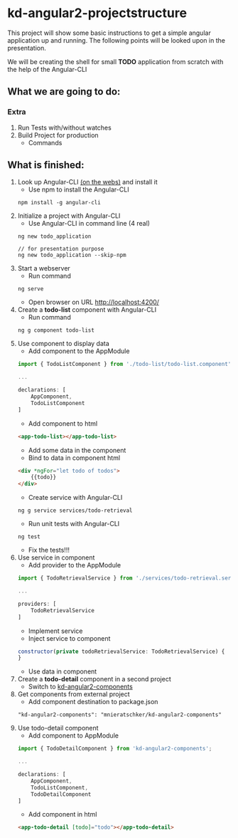 # kd-angular2-projectstructure

This project will show some basic instructions to get a simple angular application up and running.
The following points will be looked upon in the presentation.

We will be creating the shell for small **TODO** application from scratch with the help of the Angular-CLI 

## What we are going to do:

### Extra

1. Run Tests with/without watches
0. Build Project for production 
    * Commands

## What is finished:

1. Look up Angular-CLI [(on the webs)](https://github.com/angular/angular-cli) and install it
    * Use npm to install the Angular-CLI 
    ```
    npm install -g angular-cli
    ```
1. Initialize a project with Angular-CLI
    * Use Angular-CLI in command line (4 real)
    ```
    ng new todo_application 

    // for presentation purpose 
    ng new todo_application --skip-npm
    ``` 
1. Start a webserver
    * Run command
    ```
    ng serve
    ```
    * Open browser on URL
    [http://localhost:4200/](http://localhost:4200/)
1. Create a **todo-list** component with Angular-CLI
    * Run command
    ```
    ng g component todo-list
    ```
1. Use component to display data
    * Add component to the AppModule
    ```javascript
    import { TodoListComponent } from './todo-list/todo-list.component';
    
    ...

    declarations: [
        AppComponent,
        TodoListComponent
    ]
    ```
    * Add component to html
    ```html
    <app-todo-list></app-todo-list>
    ```
    * Add some data in the component
    * Bind to data in component html
    ```html
    <div *ngFor="let todo of todos">
        {{todo}}
    </div>
    ```
    * Create service with Angular-CLI
    ```
    ng g service services/todo-retrieval
    ```
    * Run unit tests with Angular-CLI
    ```
    ng test
    ```
    * Fix the tests!!!
1. Use service in component
    * Add provider to the AppModule
    ```javascript
    import { TodoRetrievalService } from './services/todo-retrieval.service';
    
    ...

    providers: [
        TodoRetrievalService
    ]
    ```
    * Implement service
    * Inject service to component
    ```javascript
    constructor(private todoRetrievalService: TodoRetrievalService) {
    }
    ```
    * Use data in component
1. Create a **todo-detail** component in a second project
    * Switch to [kd-angular2-components](https://github.com/mnieratschker/kd-angular2-components)
1. Get components from external project
    * Add component destination to package.json
    ```
    "kd-angular2-components": "mnieratschker/kd-angular2-components"
    ```
1. Use todo-detail component
    * Add component to AppModule
    ```javascript
    import { TodoDetailComponent } from 'kd-angular2-components';
    
    ...

    declarations: [
        AppComponent,
        TodoListComponent,
        TodoDetailComponent
    ]
    ```
    * Add component in html
    ```html
    <app-todo-detail [todo]="todo"></app-todo-detail>
    ```